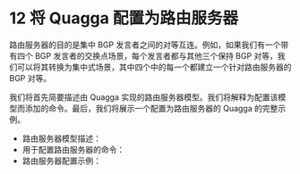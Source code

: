 # 12 将 Quagga 配置为路由服务器

路由服务器的目的是集中 BGP 发言者之间的对等互连。例如，如果我们有一个带有四个 BGP 发言者的交换点场景，每个发言者都与其他三个保持 BGP 对等，我们可以将其转换为集中式场景，其中四个中的每一个都建立一个针对路由服务器的 BGP 对等。

我们将首先简要描述由 Quagga 实现的路由服务器模型。我们将解释为配置该模型而添加的命令。最后，我们将展示一个配置为路由服务器的 Quagga 的完整示例。

- 路由服务器模型描述：
- 用于配置路由服务器的命令：
- 路由服务器配置示例：